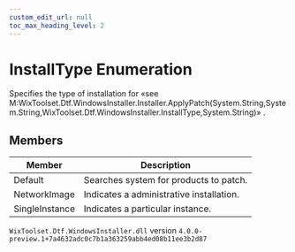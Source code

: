 ```yaml
---
custom_edit_url: null
toc_max_heading_level: 2
---
```

# InstallType Enumeration
Specifies the type of installation for «see M:WixToolset.Dtf.WindowsInstaller.Installer.ApplyPatch(System.String,System.String,WixToolset.Dtf.WindowsInstaller.InstallType,System.String)» .
## Members
| Member | Description |
| ------ | ----------- |
| Default | Searches system for products to patch. |
| NetworkImage | Indicates a administrative installation. |
| SingleInstance | Indicates a particular instance. |
`WixToolset.Dtf.WindowsInstaller.dll` version `4.0.0-preview.1+7a4632adc0c7b1a363259abb4ed08b11ee3b2d87`
